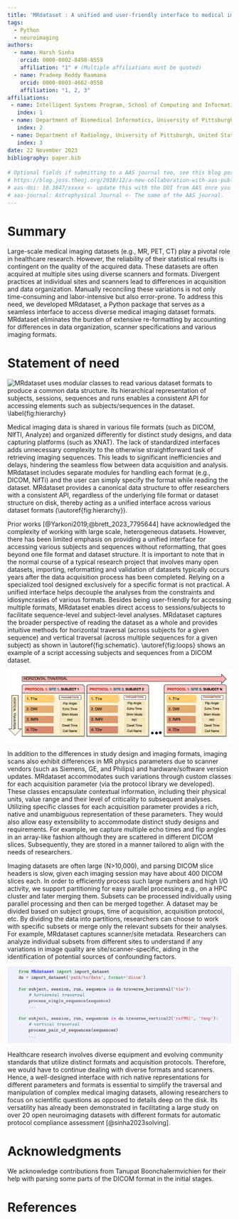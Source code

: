 ```yaml
---
title: 'MRdataset : A unified and user-friendly interface to medical imaging datasets'
tags:
  - Python
  - neuroimaging
authors:
  - name: Harsh Sinha
    orcid: 0000-0002-8498-8559
    affiliation: "1" # (Multiple affiliations must be quoted)
  - name: Pradeep Reddy Raamana
    orcid: 0000-0003-4662-0558
    affiliation: "1, 2, 3"
affiliations:
 - name: Intelligent Systems Program, School of Computing and Information, University of Pittsburgh, United States of America
   index: 1
 - name: Department of Biomedical Informatics, University of Pittsburgh, United States of America
   index: 2
 - name: Department of Radiology, University of Pittsburgh, United States of America
   index: 3
date: 22 November 2023
bibliography: paper.bib

# Optional fields if submitting to a AAS journal too, see this blog post:
# https://blog.joss.theoj.org/2018/12/a-new-collaboration-with-aas-publishing
# aas-doi: 10.3847/xxxxx <- update this with the DOI from AAS once you know it.
# aas-journal: Astrophysical Journal <- The name of the AAS journal.
---
```


# Summary

Large-scale medical imaging datasets (e.g., MR, PET, CT) play a pivotal role in healthcare research. However, the reliability of their statistical results is contingent on the quality of the acquired data. These datasets are often acquired at multiple sites using diverse scanners and formats. Divergent practices at individual sites and scanners lead to differences in acquisition and data organization. Manually reconciling these variations is not only time-consuming and labor-intensive but also error-prone. To address this need, we developed MRdataset, a Python package that serves as a seamless interface to access diverse medical imaging dataset formats. MRdataset eliminates the burden of extensive re-formatting by accounting for differences in data organization, scanner specifications and various imaging formats.


# Statement of need


![
MRdataset uses modular classes to read various dataset formats to produce a common data structure. Its hierarchical representation of subjects, sessions, sequences and runs enables a consistent API for accessing elements such as subjects/sequences in the dataset.
\label{fig:hierarchy} ](Slide17.jpg)

Medical imaging data is shared in various file formats (such as DICOM, NIfTI, Analyze) and organized differently for distinct study designs, and data capturing platforms (such as XNAT). The lack of standardized interfaces adds unnecessary complexity to the otherwise straightforward task of retrieving imaging sequences. This leads to significant inefficiencies and delays, hindering the seamless flow between data acquisition and analysis. MRdataset includes separate modules for handling each format (e.g., DICOM, NifTi) and the user can simply specify the format while reading the dataset. MRdataset provides a canonical data structure to offer researchers with a consistent API, regardless of the underlying file format or dataset structure on disk, thereby acting as a unified interface across various dataset formats (\autoref{fig:hierarchy}).

Prior works [@Yarkoni2019;@brett_2023_7795644] have acknowledged the complexity of working with large scale, heterogeneous datasets. However, there has been limited emphasis on providing a unified interface for accessing various subjects and sequences without reformatting, that goes beyond one file format and dataset structure. It is important to note that in the normal course of a typical research project that involves many open datasets, importing, reformatting and validation of datasets typically occurs years after the data acquisition process has been completed. Relying on a specialized tool designed exclusively for a specific format is not practical. A unified interface helps decouple the analyses from the constraints and idiosyncrasies of various formats. Besides being user-friendly for accessing multiple formats, MRdataset enables direct access to sessions/subjects to facilitate sequence-level and subject-level analyses. MRdataset captures the broader perspective of reading the dataset as a whole and provides intuitive methods for horizontal traversal (across subjects for a given sequence) and vertical traversal (across multiple sequences for a given subject) as shown in \autoref{fig:schematic}. \autoref{fig:loops} shows an example of a script accessing subjects and sequences from a DICOM dataset.

![ Illustration of horizontal and vertical traversal for accessing subjects/sequences of a medical imaging dataset\label{fig:schematic} ](Slide8.png)

In addition to the differences in study design and imaging formats, imaging scans also exhibit differences in MR physics parameters due to scanner vendors (such as Siemens, GE, and Philips) and hardware/software version updates. MRdataset accommodates such variations through custom classes for each acquisition parameter (via the protocol library we developed). These classes encapsulate contextual information, including their physical units, value range and their level of criticality to subsequent analyses. Utilizing specific classes for each acquisition parameter provides a rich, native and unambiguous representation of these parameters. They would also allow easy extensibility to accommodate distinct study designs and requirements. For example, we capture multiple echo times and flip angles in an array-like fashion although they are scattered in different DICOM slices. Subsequently, they are stored in a manner tailored to align with the needs of researchers.

Imaging datasets are often large (N>10,000), and parsing DICOM slice headers is slow, given each imaging session may have about 400 DICOM slices each. In order to efficiently process such large numbers and high I/O activity, we support partitioning for easy parallel processing e.g., on a HPC cluster and later merging them. Subsets can be processed individually using parallel processing and then can be merged together. A dataset may be divided based on subject groups, time of acquisition, acquisition protocol, etc. By dividing the data into partitions, researchers can choose to work with specific subsets or merge only the relevant subsets for their analyses. For example, MRdataset captures scanner/site metadata. Researchers can analyze individual subsets from different sites to understand if any variations in image quality are site/scanner-specific, aiding in the identification of potential sources of confounding factors.

![ Examples showing how MRdataset can be used to access subjects, and sequences for horizontal and vertical traversal.\label{fig:loops}](loops.png)


Healthcare research involves diverse equipment and evolving community standards that utilize distinct formats and acquisition protocols. Therefore, we would have to continue dealing with diverse formats and scanners. Hence, a well-designed interface with rich native representations for different parameters and formats is essential to simplify the traversal and manipulation of complex medical imaging datasets, allowing researchers to focus on scientific questions as opposed to details deep on the disk. Its versatility has already been demonstrated in facilitating a large study on over 20 open neuroimaging datasets with different formats for automatic protocol compliance assessment [@sinha2023solving].


# Acknowledgments

We acknowledge contributions from Tanupat Boonchalermvichien for their help with parsing some parts of the DICOM format in the initial stages.



# References
